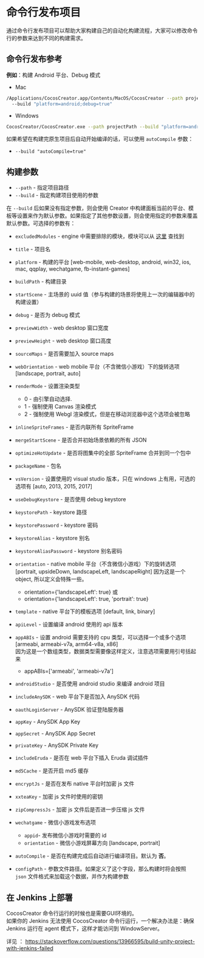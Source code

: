 # 命令行发布项目

通过命令行发布项目可以帮助大家构建自己的自动化构建流程，大家可以修改命令行的参数来达到不同的构建需求。

## 命令行发布参考

**例如**：构建 Android 平台、Debug 模式

- Mac

```bash
/Applications/CocosCreator.app/Contents/MacOS/CocosCreator --path projectPath
  --build "platform=android;debug=true"
```

- Windows

```bash
CocosCreator/CocosCreator.exe --path projectPath --build "platform=android;debug=true"
```

如果希望在构建完原生项目后自动开始编译的话，可以使用 `autoCompile` 参数：

- `--build "autoCompile=true"`

## 构建参数

 - `--path` - 指定项目路径
 - `--build` - 指定构建项目使用的参数

在 `--build` 后如果没有指定参数，则会使用 Creator 中构建面板当前的平台、模板等设置来作为默认参数。如果指定了其他参数设置，则会使用指定的参数来覆盖默认参数。可选择的参数有：

 - `excludedModules` - engine 中需要排除的模块，模块可以从 [这里](https://github.com/cocos-creator/engine/blob/master/modules.json) 查找到
 - `title` - 项目名
 - `platform` - 构建的平台 [web-mobile, web-desktop, android, win32, ios, mac, qqplay, wechatgame, fb-instant-games]
 - `buildPath` - 构建目录
 - `startScene` - 主场景的 uuid 值（参与构建的场景将使用上一次的编辑器中的构建设置）
 - `debug` - 是否为 debug 模式
 - `previewWidth` - web desktop 窗口宽度
 - `previewHeight` - web desktop 窗口高度
 - `sourceMaps` - 是否需要加入 source maps
 - `webOrientation` - web mobile 平台（不含微信小游戏）下的旋转选项 [landscape, portrait, auto]
 - `renderMode` - 设置渲染类型
   - 0 - 由引擎自动选择.
   - 1 - 强制使用 Canvas 渲染模式
   - 2 - 强制使用 Webgl 渲染模式，但是在移动浏览器中这个选项会被忽略
 
 - `inlineSpriteFrames` - 是否内联所有 SpriteFrame
 - `mergeStartScene` - 是否合并初始场景依赖的所有 JSON
 - `optimizeHotUpdate` - 是否将图集中的全部 SpriteFrame 合并到同一个包中

 - `packageName` - 包名
 - `vsVersion` - 设置使用的 visual studio 版本，只在 windows 上有用，可选的选项有 [auto, 2013, 2015, 2017]
 - `useDebugKeystore` - 是否使用 debug keystore
 - `keystorePath` - keystore 路径
 - `keystorePassword` - keystore 密码
 - `keystoreAlias` - keystore 别名
 - `keystoreAliasPassword` - keystore 别名密码
 - `orientation` - native mobile 平台（不含微信小游戏）下的旋转选项 [portrait, upsideDown, landscapeLeft, landscapeRight]
   因为这是一个 object, 所以定义会特殊一些。
   - orientation={'landscapeLeft': true} 或   
   - orientation={'landscapeLeft': true, 'portrait': true}
 - `template` - native 平台下的模板选项 [default, link, binary]
 
 - `apiLevel` - 设置编译 android 使用的 api 版本
 - `appABIs` - 设置 android 需要支持的 cpu 类型，可以选择一个或多个选项 [armeabi, armeabi-v7a, arm64-v8a, x86]   
   因为这是一个数组类型，数据类型需要像这样定义，注意选项需要用引号括起来
   - appABIs=['armeabi', 'armeabi-v7a']
 
 - `androidStudio` - 是否使用 android studio 来编译 android 项目
 
 - `includeAnySDK` - web 平台下是否加入 AnySDK 代码
 - `oauthLoginServer` - AnySDK 验证登陆服务器
 - `appKey` - AnySDK App Key
 - `appSecret` - AnySDK App Secret
 - `privateKey` - AnySDK Private Key

 - `includeEruda` - 是否在 web 平台下插入 Eruda 调试插件

 - `md5Cache` - 是否开启 md5 缓存
 - `encryptJs` - 是否在发布 native 平台时加密 js 文件
 - `xxteaKey` - 加密 js 文件时使用的密钥
 - `zipCompressJs` - 加密 js 文件后是否进一步压缩 js 文件

 - `wechatgame` - 微信小游戏发布选项
   - `appid`- 发布微信小游戏时需要的 id
   - `orientation` - 微信小游戏屏幕方向 [landscape, portrait]

 - `autoCompile` - 是否在构建完成后自动进行编译项目。默认为 **否**。

 - `configPath` - 参数文件路径。如果定义了这个字段，那么构建时将会按照 `json` 文件格式来加载这个数据，并作为构建参数

## 在 Jenkins 上部署

CocosCreator 命令行运行的时候也是需要GUI环境的。   
如果你的 Jenkins 无法使用 CocosCreator 命令行运行，一个解决办法是：确保 Jenkins 运行在 agent 模式下，这样才能访问到 WindowServer。

详见 ：
https://stackoverflow.com/questions/13966595/build-unity-project-with-jenkins-failed


